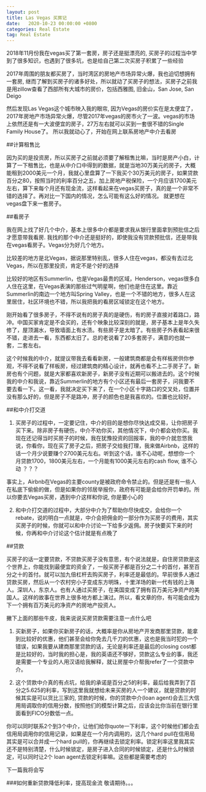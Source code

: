 ```yaml
---
layout: post
title: Las Vegas 买房记
date:   2020-10-23 00:00:00 +0800
categories: Real Estate
tag: Real Estate
---
```


2018年11月份我在vegas买了第一套房，房子还是挺漂亮的, 买房子的过程当中学到了很多知识，也遇到了很多坑，也是给自己第二次买房子积累了一些经验

2017年周围的朋友都买房了，当时湾区的房地产市场异常火爆，我也迫切想拥有一套房, 继而了解到买房子的诸多好处，所以就动了买房子的想法，买房子之前我是用zillow查看了西部所有大城市的房价，包括西雅图, 旧金山，San Jose, San Deigo 

然后发现Las Vegas这个城市映入我的眼帘, 因为Vegas的房价实在是太便宜了，2017年房地产市场异常火爆，尽管2017年vegas的房市火了一波。vegas的市场上依然还是有一大波便宜的房子，27万左右就可以买到一套很不错的Single Family House了。 所以我就动心了，开始在网上联系房地产中介去看房

##计算租售比

因为买的是投资房，所以买房子之前就必须要了解租售比嘛，当时是房产小白，计算了一下租售比，也是从中介口中得到的数据，就是当地30万美元的房子，大概能租到2000美元一个月，我就心里盘算了一下我买个30万美元的房子，如果贷款百分之80，按照当时的利率百分之五，加上房地产税保险，一个月应该1700美元左右，算下来每个月还有现金流，这样看起来在vegas买房子，真的是一个非常不错的选择了。再对比一下国内的情况，怎么可能有这么好的情况。 就更想在vegas盘下来一套房子。

##看房子

我在网上找了好几个中介，基本上很多中介都是要求我从银行里面拿到预批信之后才愿意带我看房. 我找的那个中介还是挺好的，即使我没有贷款预批信，还是带我在vegas看房子。Vegas分为好几个地方。

比较差的地方是北Vegas，据说那里特别乱，很多人住在vegas，都没有去过北Vegas，所以在那里投资，肯定不是个好的选择

比较好的地区有Summerlin，也是Vegas最贵的区域，Henderson，vegas很多白人住在这里，在Vegas表演的那些过气明星啊，他们也是住在这里。靠近Summerlin的南边一个地方叫Spring Valley，也是一个不错的地方，很多人在这里居住，社区环境也不错，所以我把我的看房区域锁定在这个地方。

刚开始看了很多房子，不得不说有的房子真的是硬伤，有的房子直接对着路口，路冲。中国买家肯定是不会买的，还有个映象比较深刻的就是，房子基本上是年久失修了，屋顶漏水，导致墙面上有水渍。有些房子是太暗了。有些房子外表看起来很不错，走进去一看，东西都太旧了。总的老说看了20多套房子，满意的也就一套，二套左右。

这个时候我的中介，就提议带我去看看新房，一般建筑商都是会有样板房供你参观，不得不说看了样板房，经过建筑商的精心设计，就再也看不上二手房子了。新房也有个问题，就是大家都喜欢新房子，新房子没有近期可以搬进去的。这个时候我的中介和我说，靠近Summerlin的地方有个小区还有最后一套房子，问我要不要去看一下。这一看，我就决定买下来了，在一个小区十字路口的交叉处，位置并没有那么好的，但是房子不是路冲，房子的颜色也是我喜欢的。位置也比较好。

##和中介打交道

1. 买房子的过程中，一定要记住，中介的目的是想你尽快达成交易，让你把房子买下来。除非房子有硬伤，中介不劝你买，其他情况下，中介都会劝你买。我现在还记得当时买房子的时候，我在犹豫投资的回报率，我的中介就忽悠我说，你看你，现在买了房子之后，把房子交给我打理，我来做Airbnb，这样的话一个月少说要赚个2700美元左右。听到这个话，谁不心动呢，想想你一个月贷款1700，1800美元左右，一个月能有1000美元左右的cash flow, 谁不心动 ？？？

事实上，Airbnb在Vegas的主要county是被政府命令禁止的。但是还是有一些人在私底下偷偷的做，但是如果你的邻居举报你，政府有可能是会给你开罚单的。所以你要去Vegas买房，遇到中介这样和你说, 你是要小心的

2. 和中介打交道的过程中，大部分中介为了帮助你尽快成交，会给你一个rebate，说的明白一点就是，中介会把佣金的一部分作为买房子的费用，其实买房子的时候，你就可以和中介讨论一下给多少返佣。房子快要买下来的时候，你再和中介讨论这个估计就是有点晚了

##贷款

买房子的话一定要贷款，不贷款买房子没有意思，有个说法就是，自住房贷款是这个世界上，你能找到最便宜的资金了，一般买房子都是百分之二十的首付，甚至百分之十的首付。就可以加九倍杠杆去购买房子，利率还是最低的。早前很多人通过贷款买房，然后从一个农村穷小子变成东方明珠，十里洋场的新一代有钱的上海人。深圳人，东京人。也有人通过买房子，在美国变成了拥有百万美元净资产的美国人。这样的故事在世界上很多地方都上演过。所以，看文章的你，有可能会成为下一个拥有百万美元的净资产的房地产投资人。

撇下上面的那些牛皮，我来说说买房贷款需要注意一点什么吧

1. 买新房子，如果你买新房子的话，大概率是你从房地产开发商那里贷款，能拿到比较好的优惠，他们甚至会给你免去几千刀的优惠，这也是我当时犯的一个错误，如果我要从建商那里贷款的话，无论是利率还是最后的closing cost都是比较好的，当时我的担心是，我的英语还不够好，贷款这么专业的事，我还是需要一个专业的人用汉语给我解释，就让房屋中介帮我refer了一个贷款中介。

2. 这个贷款中介真的有点坑，给我的承诺是百分之5的利率，最后给我弄到了百分之5.625的利率，写到这里我就想给未来买房的人一个建议，就是贷款的时候其实是可以货比三家的, 贷款的时候，你的贷款中介(loan agent)会去三大信用局调取你的信用分数，按照他们的模型计算之后，应该会比你当前在银行里面看到FICO分数低一点。

你可以同时联系2个到3个中介，让他们给你quote一下利率，这个时候他们都会去信用局调用你的信用记录，如果是在一个月内调用的，这几个hard pull在信用局其实是可以合并成一个hard pull的，你再继续去锁定利率。锁定利率这里我其实还不是特别清楚，什么时候锁定，是房子进入合同的时候锁定，还是什么时候锁定，可以同时让2个 loan agent去锁定利率嘛。这些都是需要考虑的

下一篇我将会写 

###如何重新贷款降低利率，提高现金流 敬请期待。。。



























    
                

